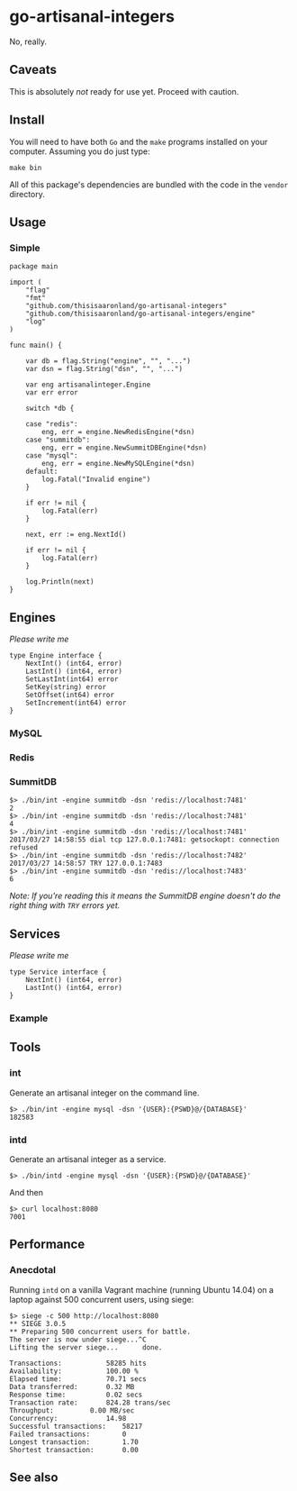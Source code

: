 # go-artisanal-integers

No, really.

## Caveats

This is absolutely _not_ ready for use yet. Proceed with caution.

## Install

You will need to have both `Go` and the `make` programs installed on your computer. Assuming you do just type:

```
make bin
```

All of this package's dependencies are bundled with the code in the `vendor` directory.

## Usage

### Simple

```
package main

import (
	"flag"
	"fmt"
	"github.com/thisisaaronland/go-artisanal-integers"
	"github.com/thisisaaronland/go-artisanal-integers/engine"
	"log"
)

func main() {

	var db = flag.String("engine", "", "...")
	var dsn = flag.String("dsn", "", "...")

	var eng artisanalinteger.Engine
	var err error

	switch *db {

	case "redis":
		eng, err = engine.NewRedisEngine(*dsn)
	case "summitdb":
		eng, err = engine.NewSummitDBEngine(*dsn)
	case "mysql":
		eng, err = engine.NewMySQLEngine(*dsn)
	default:
		log.Fatal("Invalid engine")
	}

	if err != nil {
		log.Fatal(err)
	}

	next, err := eng.NextId()

	if err != nil {
		log.Fatal(err)
	}

	log.Println(next)
}
```

## Engines

_Please write me_

```
type Engine interface {
	NextInt() (int64, error)
	LastInt() (int64, error)
	SetLastInt(int64) error
	SetKey(string) error
	SetOffset(int64) error
	SetIncrement(int64) error
}
```

### MySQL

### Redis

### SummitDB

```
$> ./bin/int -engine summitdb -dsn 'redis://localhost:7481'
2
$> ./bin/int -engine summitdb -dsn 'redis://localhost:7481'
4
$> ./bin/int -engine summitdb -dsn 'redis://localhost:7481'
2017/03/27 14:58:55 dial tcp 127.0.0.1:7481: getsockopt: connection refused
$> ./bin/int -engine summitdb -dsn 'redis://localhost:7482'
2017/03/27 14:58:57 TRY 127.0.0.1:7483
$> ./bin/int -engine summitdb -dsn 'redis://localhost:7483'
6
```

_Note: If you're reading this it means the SummitDB engine doesn't do the right thing with `TRY` errors yet._

## Services

_Please write me_

```
type Service interface {
	NextInt() (int64, error)
	LastInt() (int64, error)
}
```

### Example

## Tools

### int

Generate an artisanal integer on the command line.

```
$> ./bin/int -engine mysql -dsn '{USER}:{PSWD}@/{DATABASE}'
182583
```

### intd

Generate an artisanal integer as a service.

```
$> ./bin/intd -engine mysql -dsn '{USER}:{PSWD}@/{DATABASE}'
```

And then

```
$> curl localhost:8080
7001
```

## Performance

### Anecdotal

Running `intd` on a vanilla Vagrant machine (running Ubuntu 14.04) on a laptop against 500 concurrent users, using siege:

```
$> siege -c 500 http://localhost:8080
** SIEGE 3.0.5
** Preparing 500 concurrent users for battle.
The server is now under siege...^C
Lifting the server siege...      done.

Transactions:			58285 hits
Availability:			100.00 %
Elapsed time:			70.71 secs
Data transferred:		0.32 MB
Response time:			0.02 secs
Transaction rate:		824.28 trans/sec
Throughput:			0.00 MB/sec
Concurrency:			14.98
Successful transactions:	58217
Failed transactions:		0
Longest transaction:		1.70
Shortest transaction:		0.00
```

## See also

